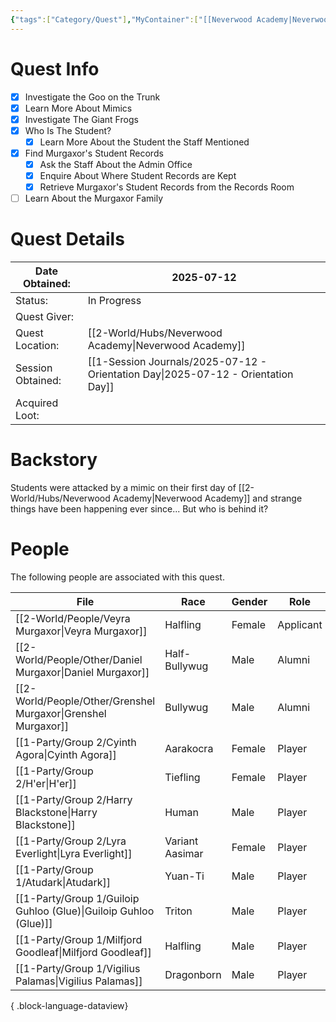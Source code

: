 ```yaml
---
{"tags":["Category/Quest"],"MyContainer":["[[Neverwood Academy|Neverwood Academy]]"],"MyCategory":null,"image":"Template_Quest_Placeholder.png","obsidianUIMode":"preview","questObtained":"2025-07-12","questStatus":"In Progress","questGiver":null,"questLocationObtained":"[[Neverwood Academy|Neverwood Academy]]","questSessionObtained":"[[1-Session Journals/2025-07-12 - Orientation Day.md|2025-07-12 - Orientation Day]]","questNotes":null,"questLootAvail":null,"questLookEarned":null,"NoteIcon":"quest","dg-publish":true,"dg-path":"World/Quests/Whos goo.md","permalink":"/world/quests/whos-goo/","dgPassFrontmatter":true,"updated":"2025-10-02T16:22:16.000+01:00"}
---
```



# Quest Info

- [x] Investigate the Goo on the Trunk
- [x] Learn More About Mimics
- [x] Investigate The Giant Frogs
- [x] Who Is The Student?
	- [x] Learn More About the Student the Staff Mentioned
- [x] Find Murgaxor's Student Records
	- [x] Ask the Staff About the Admin Office
	- [x] Enquire About Where Student Records are Kept 
	- [x] Retrieve Murgaxor's Student Records from the Records Room 
- [ ] Learn About the Murgaxor Family

# Quest Details


| Date Obtained:    | 2025-07-12                       |
| ----------------- | -------------------------------- |
| Status:           | In Progress                      |
| Quest Giver:      |                                  |
| Quest Location:   | [[2-World/Hubs/Neverwood Academy\|Neverwood Academy]]            |
| Session Obtained: | [[1-Session Journals/2025-07-12 - Orientation Day\|2025-07-12 - Orientation Day]] |
| Acquired Loot:    |                                  |


# Backstory

Students were attacked by a mimic on their first day of [[2-World/Hubs/Neverwood Academy\|Neverwood Academy]] and strange things have been happening ever since... But who is behind it?


# People

The following people are associated with this quest.

| File                                                                | Race            | Gender | Role      |
| ------------------------------------------------------------------- | --------------- | ------ | --------- |
| [[2-World/People/Veyra Murgaxor\|Veyra Murgaxor]]                | Halfling        | Female | Applicant |
| [[2-World/People/Other/Daniel Murgaxor\|Daniel Murgaxor]]        | Half-Bullywug   | Male   | Alumni    |
| [[2-World/People/Other/Grenshel Murgaxor\|Grenshel Murgaxor]]    | Bullywug        | Male   | Alumni    |
| [[1-Party/Group 2/Cyinth Agora\|Cyinth Agora]]                   | Aarakocra       | Female | Player    |
| [[1-Party/Group 2/H'er\|H'er]]                                   | Tiefling        | Female | Player    |
| [[1-Party/Group 2/Harry Blackstone\|Harry Blackstone]]           | Human           | Male   | Player    |
| [[1-Party/Group 2/Lyra Everlight\|Lyra Everlight]]               | Variant Aasimar | Female | Player    |
| [[1-Party/Group 1/Atudark\|Atudark]]                             | Yuan-Ti         | Male   | Player    |
| [[1-Party/Group 1/Guiloip Guhloo (Glue)\|Guiloip Guhloo (Glue)]] | Triton          | Male   | Player    |
| [[1-Party/Group 1/Milfjord Goodleaf\|Milfjord Goodleaf]]         | Halfling        | Male   | Player    |
| [[1-Party/Group 1/Vigilius Palamas\|Vigilius Palamas]]           | Dragonborn      | Male   | Player    |

{ .block-language-dataview}
